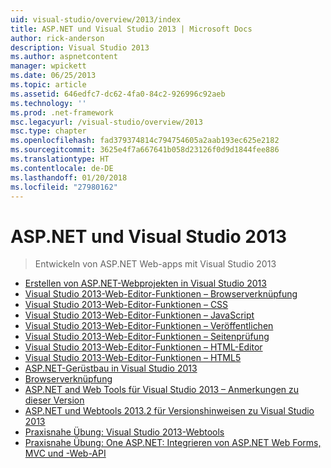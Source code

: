 ```yaml
---
uid: visual-studio/overview/2013/index
title: ASP.NET und Visual Studio 2013 | Microsoft Docs
author: rick-anderson
description: Visual Studio 2013
ms.author: aspnetcontent
manager: wpickett
ms.date: 06/25/2013
ms.topic: article
ms.assetid: 646edfc7-dc62-4fa0-84c2-926996c92aeb
ms.technology: ''
ms.prod: .net-framework
msc.legacyurl: /visual-studio/overview/2013
msc.type: chapter
ms.openlocfilehash: fad379374814c794754605a2aab193ec625e2182
ms.sourcegitcommit: 3625e4f7a667641b058d23126f0d9d1844fee886
ms.translationtype: HT
ms.contentlocale: de-DE
ms.lasthandoff: 01/20/2018
ms.locfileid: "27980162"
---
```

<a name="aspnet-and-visual-studio-2013"></a>ASP.NET und Visual Studio 2013
====================
> Entwickeln von ASP.NET Web-apps mit Visual Studio 2013


- [Erstellen von ASP.NET-Webprojekten in Visual Studio 2013](creating-web-projects-in-visual-studio.md)
- [Visual Studio 2013-Web-Editor-Funktionen – Browserverknüpfung](visual-studio-2013-web-editor-features-browser-link.md)
- [Visual Studio 2013-Web-Editor-Funktionen – CSS](visual-studio-2013-web-editor-features-css.md)
- [Visual Studio 2013-Web-Editor-Funktionen – JavaScript](visual-studio-2013-web-editor-features-javascript.md)
- [Visual Studio 2013-Web-Editor-Funktionen – Veröffentlichen](visual-studio-2013-web-editor-features-publishing.md)
- [Visual Studio 2013-Web-Editor-Funktionen – Seitenprüfung](visual-studio-2013-web-editor-features-page-inspector.md)
- [Visual Studio 2013-Web-Editor-Funktionen – HTML-Editor](visual-studio-2013-web-editor-features-html-editor.md)
- [Visual Studio 2013-Web-Editor-Funktionen – HTML5](visual-studio-2013-web-editor-features-html5.md)
- [ASP.NET-Gerüstbau in Visual Studio 2013](aspnet-scaffolding-overview.md)
- [Browserverknüpfung](using-browser-link.md)
- [ASP.NET and Web Tools für Visual Studio 2013 – Anmerkungen zu dieser Version](release-notes.md)
- [ASP.NET und Webtools 2013.2 für Versionshinweisen zu Visual Studio 2013](aspnet-and-web-tools-20132-preview-for-visual-studio-2013-release-notes.md)
- [Praxisnahe Übung: Visual Studio 2013-Webtools](visual-studio-2013-web-tools.md)
- [Praxisnahe Übung: One ASP.NET: Integrieren von ASP.NET Web Forms, MVC und -Web-API](one-aspnet-integrating-aspnet-web-forms-mvc-and-web-api.md)
